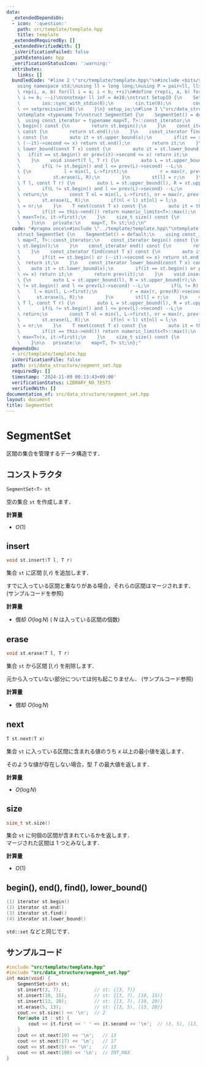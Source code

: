 ```yaml
---
data:
  _extendedDependsOn:
  - icon: ':question:'
    path: src/template/template.hpp
    title: template
  _extendedRequiredBy: []
  _extendedVerifiedWith: []
  _isVerificationFailed: false
  _pathExtension: hpp
  _verificationStatusIcon: ':warning:'
  attributes:
    links: []
  bundledCode: "#line 2 \"src/template/template.hpp\"\n#include <bits/stdc++.h>\n\
    using namespace std;\nusing ll = long long;\nusing P = pair<ll, ll>;\n#define\
    \ rep(i, a, b) for(ll i = a; i < b; ++i)\n#define rrep(i, a, b) for(ll i = a;\
    \ i >= b; --i)\nconstexpr ll inf = 4e18;\nstruct SetupIO {\n    SetupIO() {\n\
    \        ios::sync_with_stdio(0);\n        cin.tie(0);\n        cout << fixed\
    \ << setprecision(30);\n    }\n} setup_io;\n#line 3 \"src/data_structure/segment_set.hpp\"\
    \ntemplate <typename T>\nstruct SegmentSet {\n    SegmentSet() = default;\n  \
    \  using const_iterator = typename map<T, T>::const_iterator;\n    const_iterator\
    \ begin() const {\n        return st.begin();\n    }\n    const_iterator end()\
    \ const {\n        return st.end();\n    }\n    const_iterator find(const T x)\
    \ const {\n        auto it = st.upper_bound(x);\n        if(it == st.begin() or\
    \ (--it)->second <= x) return st.end();\n        return it;\n    }\n    const_iterator\
    \ lower_bound(const T x) const {\n        auto it = st.lower_bound(x);\n     \
    \   if(it == st.begin() or prev(it)->second <= x) return it;\n        return prev(it);\n\
    \    }\n    void insert(T l, T r) {\n        auto L = st.upper_bound(l), R = st.upper_bound(r);\n\
    \        if(L != st.begin() and l <= prev(L)->second) --L;\n        if(L != R)\
    \ {\n            l = min(l, L->first);\n            r = max(r, prev(R)->second);\n\
    \            st.erase(L, R);\n        }\n        st[l] = r;\n    }\n    void erase(const\
    \ T l, const T r) {\n        auto L = st.upper_bound(l), R = st.upper_bound(r);\n\
    \        if(L != st.begin() and l <= prev(L)->second) --L;\n        if(L == R)\
    \ return;\n        const T nl = min(l, L->first), nr = max(r, prev(R)->second);\n\
    \        st.erase(L, R);\n        if(nl < l) st[nl] = l;\n        if(r < nr) st[r]\
    \ = nr;\n    }\n    T next(const T x) const {\n        auto it = this->lower_bound(x);\n\
    \        if(it == this->end()) return numeric_limits<T>::max();\n        return\
    \ max<T>(x, it->first);\n    }\n    size_t size() const {\n        return st.size();\n\
    \    }\n\n   private:\n    map<T, T> st;\n};\n"
  code: "#pragma once\n#include \"../template/template.hpp\"\ntemplate <typename T>\n\
    struct SegmentSet {\n    SegmentSet() = default;\n    using const_iterator = typename\
    \ map<T, T>::const_iterator;\n    const_iterator begin() const {\n        return\
    \ st.begin();\n    }\n    const_iterator end() const {\n        return st.end();\n\
    \    }\n    const_iterator find(const T x) const {\n        auto it = st.upper_bound(x);\n\
    \        if(it == st.begin() or (--it)->second <= x) return st.end();\n      \
    \  return it;\n    }\n    const_iterator lower_bound(const T x) const {\n    \
    \    auto it = st.lower_bound(x);\n        if(it == st.begin() or prev(it)->second\
    \ <= x) return it;\n        return prev(it);\n    }\n    void insert(T l, T r)\
    \ {\n        auto L = st.upper_bound(l), R = st.upper_bound(r);\n        if(L\
    \ != st.begin() and l <= prev(L)->second) --L;\n        if(L != R) {\n       \
    \     l = min(l, L->first);\n            r = max(r, prev(R)->second);\n      \
    \      st.erase(L, R);\n        }\n        st[l] = r;\n    }\n    void erase(const\
    \ T l, const T r) {\n        auto L = st.upper_bound(l), R = st.upper_bound(r);\n\
    \        if(L != st.begin() and l <= prev(L)->second) --L;\n        if(L == R)\
    \ return;\n        const T nl = min(l, L->first), nr = max(r, prev(R)->second);\n\
    \        st.erase(L, R);\n        if(nl < l) st[nl] = l;\n        if(r < nr) st[r]\
    \ = nr;\n    }\n    T next(const T x) const {\n        auto it = this->lower_bound(x);\n\
    \        if(it == this->end()) return numeric_limits<T>::max();\n        return\
    \ max<T>(x, it->first);\n    }\n    size_t size() const {\n        return st.size();\n\
    \    }\n\n   private:\n    map<T, T> st;\n};"
  dependsOn:
  - src/template/template.hpp
  isVerificationFile: false
  path: src/data_structure/segment_set.hpp
  requiredBy: []
  timestamp: '2024-11-09 00:13:43+09:00'
  verificationStatus: LIBRARY_NO_TESTS
  verifiedWith: []
documentation_of: src/data_structure/segment_set.hpp
layout: document
title: SegmentSet
---
```


# SegmentSet

区間の集合を管理するデータ構造です．

## コンストラクタ

```cpp
SegmentSet<T> st
```

空の集合 `st` を作成します．

**計算量**

- $O(1)$

## insert

```cpp
void st.insert(T l, T r)
```

集合 `st` に区間 $[l, r)$ を追加します．

すでに入っている区間と重なりがある場合，それらの区間はマージされます． (サンプルコードを参照)

**計算量**

- 償却 $O(\log N)$ ( $N$ は入っている区間の個数)

## erase

```cpp
void st.erase(T l, T r)
```

集合 `st` から区間 $[l, r)$ を削除します．

元から入っていない部分については何も起こりません． (サンプルコード参照)

**計算量**

- 償却 $O(\log N)$

## next

```cpp
T st.next(T x)
```

集合 `st` に入っている区間に含まれる値のうち $x$ 以上の最小値を返します．

そのような値が存在しない場合，型 $T$ の最大値を返します．

**計算量**

- $O(\log N)$

## size

```cpp
size_t st.size()
```

集合 `st` に何個の区間が含まれているかを返します．<br>
マージされた区間は $1$ つとみなします．

**計算量**

- $O(1)$

## begin(), end(), find(), lower_bound()

```cpp
(1) iterator st.begin()
(2) iterator st.end()
(3) iterator st.find()
(4) iterator st.lower_bound()
```

`std::set` などと同じです．

## サンプルコード

```cpp
#include "src/template/template.hpp"
#include "src/data_structure/segment_set.hpp"
int main(void) {
    SegmentSet<int> st;
    st.insert(3, 7);            // st: {[3, 7)}
    st.insert(10, 15);          // st: {[3, 7), [10, 15)}
    st.insert(13, 20);          // st: {[3, 7), [10, 20)}
    st.erase(5, 13);            // st: {[3, 5), [13, 20)}
    cout << st.size() << '\n';  // 2
    for(auto it : st) {
        cout << it.first << ' ' << it.second << '\n';  // (3, 5), (13, 20)
    }
    cout << st.next(10) << '\n';   // 13
    cout << st.next(17) << '\n';   // 17
    cout << st.next(5) << '\n';    // 13
    cout << st.next(100) << '\n';  // INT_MAX
}
```